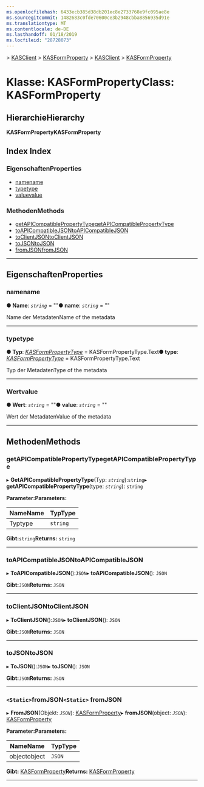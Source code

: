 ```yaml
---
ms.openlocfilehash: 6433ecb385d38db201ec8e2733768e9fc095ae8e
ms.sourcegitcommit: 1482683c0fde70600ce3b2948cbba8856935d91e
ms.translationtype: MT
ms.contentlocale: de-DE
ms.lasthandoff: 01/18/2019
ms.locfileid: "28728073"
---
```

<span data-ttu-id="cecd2-101">[](../README.md) > [KASClient](../modules/kasclient.md) > [KASFormProperty](../classes/kasclient.kasformproperty.md)</span><span class="sxs-lookup"><span data-stu-id="cecd2-101">[](../README.md) > [KASClient](../modules/kasclient.md) > [KASFormProperty](../classes/kasclient.kasformproperty.md)</span></span>

# <a name="class-kasformproperty"></a><span data-ttu-id="cecd2-102">Klasse: KASFormProperty</span><span class="sxs-lookup"><span data-stu-id="cecd2-102">Class: KASFormProperty</span></span>

## <a name="hierarchy"></a><span data-ttu-id="cecd2-103">Hierarchie</span><span class="sxs-lookup"><span data-stu-id="cecd2-103">Hierarchy</span></span>

<span data-ttu-id="cecd2-104">**KASFormProperty**</span><span class="sxs-lookup"><span data-stu-id="cecd2-104">**KASFormProperty**</span></span>

## <a name="index"></a><span data-ttu-id="cecd2-105">Index </span><span class="sxs-lookup"><span data-stu-id="cecd2-105">Index</span></span>

### <a name="properties"></a><span data-ttu-id="cecd2-106">Eigenschaften</span><span class="sxs-lookup"><span data-stu-id="cecd2-106">Properties</span></span>

* [<span data-ttu-id="cecd2-107">name</span><span class="sxs-lookup"><span data-stu-id="cecd2-107">name</span></span>](kasclient.kasformproperty.md#name)
* [<span data-ttu-id="cecd2-108">type</span><span class="sxs-lookup"><span data-stu-id="cecd2-108">type</span></span>](kasclient.kasformproperty.md#type)
* [<span data-ttu-id="cecd2-109">value</span><span class="sxs-lookup"><span data-stu-id="cecd2-109">value</span></span>](kasclient.kasformproperty.md#value)
### <a name="methods"></a><span data-ttu-id="cecd2-110">Methoden</span><span class="sxs-lookup"><span data-stu-id="cecd2-110">Methods</span></span>

* [<span data-ttu-id="cecd2-111">getAPICompatiblePropertyType</span><span class="sxs-lookup"><span data-stu-id="cecd2-111">getAPICompatiblePropertyType</span></span>](kasclient.kasformproperty.md#getapicompatiblepropertytype)
* [<span data-ttu-id="cecd2-112">toAPICompatibleJSON</span><span class="sxs-lookup"><span data-stu-id="cecd2-112">toAPICompatibleJSON</span></span>](kasclient.kasformproperty.md#toapicompatiblejson)
* [<span data-ttu-id="cecd2-113">toClientJSON</span><span class="sxs-lookup"><span data-stu-id="cecd2-113">toClientJSON</span></span>](kasclient.kasformproperty.md#toclientjson)
* [<span data-ttu-id="cecd2-114">toJSON</span><span class="sxs-lookup"><span data-stu-id="cecd2-114">toJSON</span></span>](kasclient.kasformproperty.md#tojson)
* [<span data-ttu-id="cecd2-115">fromJSON</span><span class="sxs-lookup"><span data-stu-id="cecd2-115">fromJSON</span></span>](kasclient.kasformproperty.md#fromjson)

---

## <a name="properties"></a><span data-ttu-id="cecd2-116">Eigenschaften</span><span class="sxs-lookup"><span data-stu-id="cecd2-116">Properties</span></span>

<a id="name"></a>

###  <a name="name"></a><span data-ttu-id="cecd2-117">name</span><span class="sxs-lookup"><span data-stu-id="cecd2-117">name</span></span>

<span data-ttu-id="cecd2-118">**● Name**: *`string`* = ""</span><span class="sxs-lookup"><span data-stu-id="cecd2-118">**● name**: *`string`* = ""</span></span>

<span data-ttu-id="cecd2-119">Name der Metadaten</span><span class="sxs-lookup"><span data-stu-id="cecd2-119">Name of the metadata</span></span>

___

<a id="type"></a>

###  <a name="type"></a><span data-ttu-id="cecd2-120">type</span><span class="sxs-lookup"><span data-stu-id="cecd2-120">type</span></span>

<span data-ttu-id="cecd2-121">**● Typ**: *[KASFormPropertyType](../enums/kasclient.kasformpropertytype.md)* = KASFormPropertyType.Text</span><span class="sxs-lookup"><span data-stu-id="cecd2-121">**● type**: *[KASFormPropertyType](../enums/kasclient.kasformpropertytype.md)* =  KASFormPropertyType.Text</span></span>

<span data-ttu-id="cecd2-122">Typ der Metadaten</span><span class="sxs-lookup"><span data-stu-id="cecd2-122">Type of the metadata</span></span>

___

<a id="value"></a>

###  <a name="value"></a><span data-ttu-id="cecd2-123">Wert</span><span class="sxs-lookup"><span data-stu-id="cecd2-123">value</span></span>

<span data-ttu-id="cecd2-124">**● Wert**: *`string`* = ""</span><span class="sxs-lookup"><span data-stu-id="cecd2-124">**● value**: *`string`* = ""</span></span>

<span data-ttu-id="cecd2-125">Wert der Metadaten</span><span class="sxs-lookup"><span data-stu-id="cecd2-125">Value of the metadata</span></span>

___

## <a name="methods"></a><span data-ttu-id="cecd2-126">Methoden</span><span class="sxs-lookup"><span data-stu-id="cecd2-126">Methods</span></span>

<a id="getapicompatiblepropertytype"></a>

###  <a name="getapicompatiblepropertytype"></a><span data-ttu-id="cecd2-127">getAPICompatiblePropertyType</span><span class="sxs-lookup"><span data-stu-id="cecd2-127">getAPICompatiblePropertyType</span></span>

<span data-ttu-id="cecd2-128">▸ **GetAPICompatiblePropertyType**(Typ: *`string`*):`string`</span><span class="sxs-lookup"><span data-stu-id="cecd2-128">▸ **getAPICompatiblePropertyType**(type: *`string`*): `string`</span></span>

<span data-ttu-id="cecd2-129">**Parameter:**</span><span class="sxs-lookup"><span data-stu-id="cecd2-129">**Parameters:**</span></span>

| <span data-ttu-id="cecd2-130">Name</span><span class="sxs-lookup"><span data-stu-id="cecd2-130">Name</span></span> | <span data-ttu-id="cecd2-131">Typ</span><span class="sxs-lookup"><span data-stu-id="cecd2-131">Type</span></span> |
| ------ | ------ |
| <span data-ttu-id="cecd2-132">Typ</span><span class="sxs-lookup"><span data-stu-id="cecd2-132">type</span></span> | `string` |

<span data-ttu-id="cecd2-133">**Gibt:**`string`</span><span class="sxs-lookup"><span data-stu-id="cecd2-133">**Returns:** `string`</span></span>

___

<a id="toapicompatiblejson"></a>

###  <a name="toapicompatiblejson"></a><span data-ttu-id="cecd2-134">toAPICompatibleJSON</span><span class="sxs-lookup"><span data-stu-id="cecd2-134">toAPICompatibleJSON</span></span>

<span data-ttu-id="cecd2-135">▸ **ToAPICompatibleJSON**():`JSON`</span><span class="sxs-lookup"><span data-stu-id="cecd2-135">▸ **toAPICompatibleJSON**(): `JSON`</span></span>

<span data-ttu-id="cecd2-136">**Gibt:**`JSON`</span><span class="sxs-lookup"><span data-stu-id="cecd2-136">**Returns:** `JSON`</span></span>

___

<a id="toclientjson"></a>

###  <a name="toclientjson"></a><span data-ttu-id="cecd2-137">toClientJSON</span><span class="sxs-lookup"><span data-stu-id="cecd2-137">toClientJSON</span></span>

<span data-ttu-id="cecd2-138">▸ **ToClientJSON**():`JSON`</span><span class="sxs-lookup"><span data-stu-id="cecd2-138">▸ **toClientJSON**(): `JSON`</span></span>

<span data-ttu-id="cecd2-139">**Gibt:**`JSON`</span><span class="sxs-lookup"><span data-stu-id="cecd2-139">**Returns:** `JSON`</span></span>

___

<a id="tojson"></a>

###  <a name="tojson"></a><span data-ttu-id="cecd2-140">toJSON</span><span class="sxs-lookup"><span data-stu-id="cecd2-140">toJSON</span></span>

<span data-ttu-id="cecd2-141">▸ **ToJSON**():`JSON`</span><span class="sxs-lookup"><span data-stu-id="cecd2-141">▸ **toJSON**(): `JSON`</span></span>

<span data-ttu-id="cecd2-142">**Gibt:**`JSON`</span><span class="sxs-lookup"><span data-stu-id="cecd2-142">**Returns:** `JSON`</span></span>

___

<a id="fromjson"></a>

### <a name="static-fromjson"></a><span data-ttu-id="cecd2-143">`<Static>`fromJSON</span><span class="sxs-lookup"><span data-stu-id="cecd2-143">`<Static>` fromJSON</span></span>

<span data-ttu-id="cecd2-144">▸ **FromJSON**(Objekt: *`JSON`*): [KASFormProperty](kasclient.kasformproperty.md)</span><span class="sxs-lookup"><span data-stu-id="cecd2-144">▸ **fromJSON**(object: *`JSON`*): [KASFormProperty](kasclient.kasformproperty.md)</span></span>

<span data-ttu-id="cecd2-145">**Parameter:**</span><span class="sxs-lookup"><span data-stu-id="cecd2-145">**Parameters:**</span></span>

| <span data-ttu-id="cecd2-146">Name</span><span class="sxs-lookup"><span data-stu-id="cecd2-146">Name</span></span> | <span data-ttu-id="cecd2-147">Typ</span><span class="sxs-lookup"><span data-stu-id="cecd2-147">Type</span></span> |
| ------ | ------ |
| <span data-ttu-id="cecd2-148">object</span><span class="sxs-lookup"><span data-stu-id="cecd2-148">object</span></span> | `JSON` |

<span data-ttu-id="cecd2-149">**Gibt:** [KASFormProperty](kasclient.kasformproperty.md)</span><span class="sxs-lookup"><span data-stu-id="cecd2-149">**Returns:** [KASFormProperty](kasclient.kasformproperty.md)</span></span>

___

